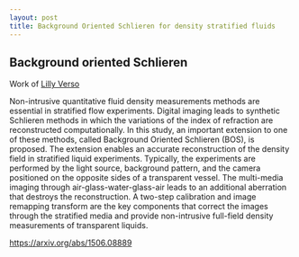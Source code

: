 ```yaml
---
layout: post
title: Background Oriented Schlieren for density stratified fluids
---
```


## Background oriented Schlieren

Work of [Lilly Verso](../people/lilly_verso)

Non-intrusive quantitative fluid density measurements methods are essential in stratified flow experiments. Digital imaging leads to synthetic Schlieren methods in which the variations of the index of refraction are reconstructed computationally. In this study, an important extension to one of these methods, called Background Oriented Schlieren (BOS), is proposed. The extension enables an accurate reconstruction of the density field in stratified liquid experiments. Typically, the experiments are performed by the light source, background pattern, and the camera positioned on the opposite sides of a transparent vessel. The multi-media imaging through air-glass-water-glass-air leads to an additional aberration that destroys the reconstruction. A two-step calibration and image remapping transform are the key components that correct the images through the stratified media and provide non-intrusive full-field density measurements of transparent liquids.

<https://arxiv.org/abs/1506.08889>
